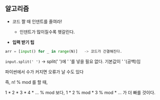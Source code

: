 ## 알고리즘

- 코드 짤 때 인덴트를 줄여라!
  - 인덴트가 많이질수록 헷갈린다.



-  **입력 받기 팁**

```python
arr = [input() for _ in range(N)]	-> 코드가 간결해진다.
```



`input.split(' ')` -> split(' ')에 ' '를 넣을 필요 없다. 기본값이 ' '(공백)임



파이썬에서 수가 커지면 오류가 날 수도 있다

즉, n! % mod 를 할 때,

1 * 2 * 3 * 4 * ... % mod 보다, 1 * 2 % mod * 3 % mod * ... 가 더 빠를 것이다.
